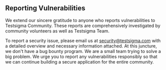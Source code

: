 ## Reporting Vulnerabilities

We extend our sincere gratitude to anyone who reports vulnerabilities to Testsigma Community. These reports are comprehensively investigated by community volunteers as well as Testsigma Team.

To report a security issue, please email us at [security@testsigma.com](mailto:security@testsigma.com) with a detailed overview and necessary information attached. At this juncture, we don't have a bug bounty program. We are a small team trying to solve a big problem. We urge you to report any vulnerabilities responsibly so that we can continue building a secure application for the entire community.
